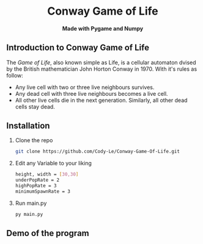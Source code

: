 <h1 align="center">Conway Game of Life</h1>
<h4 align="center">Made with Pygame and Numpy</h4>





## Introduction to Conway Game of Life
The *Game of Life*, also known simple as Life, is a cellular automaton dvised by the British mathematician John Horton Conway in 1970. With it's rules as follow:



* Any live cell with two or three live neighbours survives.
* Any dead cell with three live neighbours becomes a live cell.
* All other live cells die in the next generation. Similarly, all other dead cells stay dead.



## Installation

1. Clone the repo
   ```sh
   git clone https://github.com/Cody-Le/Conway-Game-Of-Life.git
   ```
2. Edit any Variable to your liking
   ```sh
   height, width = [30,30]
   underPopRate = 2
   highPopRate = 3
   minimumSpawnRate = 3
   ```


2. Run main.py
   ```sh
   py main.py


## Demo of the program

